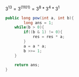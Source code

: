 $3^{13} = 3^{(1101)} = 3^8 * 3 ^4 * 3^1$



```java
public long pow(int a, int b){
		long ans = 1;
  	while(b > 0){
      	if((b & 1) != 0){
          	res = res * a;
        }
      	a = a * a;
      	b >>= 1;
    }
  
  	return ans;
}
```

